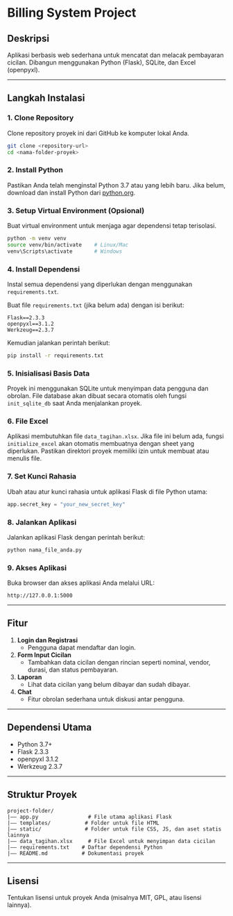 # Billing System Project

## Deskripsi
Aplikasi berbasis web sederhana untuk mencatat dan melacak pembayaran cicilan. Dibangun menggunakan Python (Flask), SQLite, dan Excel (openpyxl).

---

## Langkah Instalasi

### 1. **Clone Repository**
Clone repository proyek ini dari GitHub ke komputer lokal Anda.
```bash
git clone <repository-url>
cd <nama-folder-proyek>
```

### 2. **Install Python**
Pastikan Anda telah menginstal Python 3.7 atau yang lebih baru. Jika belum, download dan install Python dari [python.org](https://www.python.org/).

### 3. **Setup Virtual Environment (Opsional)**
Buat virtual environment untuk menjaga agar dependensi tetap terisolasi.
```bash
python -m venv venv
source venv/bin/activate    # Linux/Mac
venv\Scripts\activate       # Windows
```

### 4. **Install Dependensi**
Instal semua dependensi yang diperlukan dengan menggunakan `requirements.txt`.

Buat file `requirements.txt` (jika belum ada) dengan isi berikut:
```plaintext
Flask==2.3.3
openpyxl==3.1.2
Werkzeug==2.3.7
```

Kemudian jalankan perintah berikut:
```bash
pip install -r requirements.txt
```

### 5. **Inisialisasi Basis Data**
Proyek ini menggunakan SQLite untuk menyimpan data pengguna dan obrolan. File database akan dibuat secara otomatis oleh fungsi `init_sqlite_db` saat Anda menjalankan proyek.

### 6. **File Excel**
Aplikasi membutuhkan file `data_tagihan.xlsx`. Jika file ini belum ada, fungsi `initialize_excel` akan otomatis membuatnya dengan sheet yang diperlukan. Pastikan direktori proyek memiliki izin untuk membuat atau menulis file.

### 7. **Set Kunci Rahasia**
Ubah atau atur kunci rahasia untuk aplikasi Flask di file Python utama:
```python
app.secret_key = "your_new_secret_key"
```

### 8. **Jalankan Aplikasi**
Jalankan aplikasi Flask dengan perintah berikut:
```bash
python nama_file_anda.py
```

### 9. **Akses Aplikasi**
Buka browser dan akses aplikasi Anda melalui URL:
```
http://127.0.0.1:5000
```

---

## Fitur
1. **Login dan Registrasi**
   - Pengguna dapat mendaftar dan login.
2. **Form Input Cicilan**
   - Tambahkan data cicilan dengan rincian seperti nominal, vendor, durasi, dan status pembayaran.
3. **Laporan**
   - Lihat data cicilan yang belum dibayar dan sudah dibayar.
4. **Chat**
   - Fitur obrolan sederhana untuk diskusi antar pengguna.

---

## Dependensi Utama
- Python 3.7+
- Flask 2.3.3
- openpyxl 3.1.2
- Werkzeug 2.3.7

---

## Struktur Proyek
```
project-folder/
|—— app.py                # File utama aplikasi Flask
|—— templates/           # Folder untuk file HTML
|—— static/              # Folder untuk file CSS, JS, dan aset statis lainnya
|—— data_tagihan.xlsx     # File Excel untuk menyimpan data cicilan
|—— requirements.txt    # Daftar dependensi Python
|—— README.md           # Dokumentasi proyek
```

---

## Lisensi
Tentukan lisensi untuk proyek Anda (misalnya MIT, GPL, atau lisensi lainnya).
